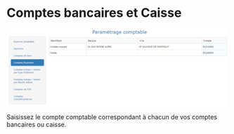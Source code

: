 # Comptes bancaires et Caisse

![](../../../.gitbook/assets/compte_finance.png)

Saisissez le compte comptable correspondant à chacun de vos comptes bancaires ou caisse.

